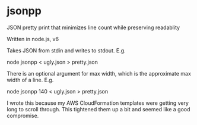 # jsonpp
JSON pretty print that minimizes line count while preserving readablity

Written in node.js, v6

Takes JSON from stdin and writes to stdout. E.g.

node jsonpp < ugly.json > pretty.json

There is an optional argument for max width, which is
the approximate max width of a line. E.g.

node jsonpp 140 < ugly.json > pretty.json

I wrote this because my AWS CloudFormation templates were getting very long
to scroll through. This tightened them up a bit and seemed like a good
compromise.
